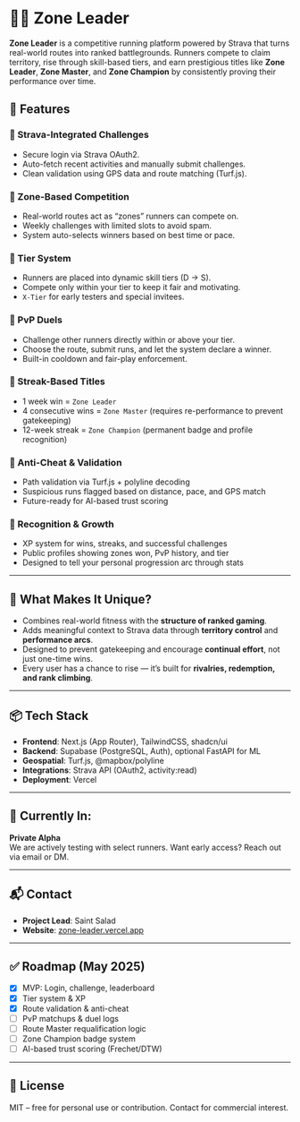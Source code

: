 # 🏃‍♂️ Zone Leader

**Zone Leader** is a competitive running platform powered by Strava that turns real-world routes into ranked battlegrounds. Runners compete to claim territory, rise through skill-based tiers, and earn prestigious titles like **Zone Leader**, **Zone Master**, and **Zone Champion** by consistently proving their performance over time.

## 🚀 Features

### 🔹 Strava-Integrated Challenges

- Secure login via Strava OAuth2.
- Auto-fetch recent activities and manually submit challenges.
- Clean validation using GPS data and route matching (Turf.js).

### 🔹 Zone-Based Competition

- Real-world routes act as “zones” runners can compete on.
- Weekly challenges with limited slots to avoid spam.
- System auto-selects winners based on best time or pace.

### 🔹 Tier System

- Runners are placed into dynamic skill tiers (D → S).
- Compete only within your tier to keep it fair and motivating.
- `X-Tier` for early testers and special invitees.

### 🔹 PvP Duels

- Challenge other runners directly within or above your tier.
- Choose the route, submit runs, and let the system declare a winner.
- Built-in cooldown and fair-play enforcement.

### 🔹 Streak-Based Titles

- 1 week win = `Zone Leader`
- 4 consecutive wins = `Zone Master` (requires re-performance to prevent gatekeeping)
- 12-week streak = `Zone Champion` (permanent badge and profile recognition)

### 🔹 Anti-Cheat & Validation

- Path validation via Turf.js + polyline decoding
- Suspicious runs flagged based on distance, pace, and GPS match
- Future-ready for AI-based trust scoring

### 🔹 Recognition & Growth

- XP system for wins, streaks, and successful challenges
- Public profiles showing zones won, PvP history, and tier
- Designed to tell your personal progression arc through stats

---

## 🧠 What Makes It Unique?

- Combines real-world fitness with the **structure of ranked gaming**.
- Adds meaningful context to Strava data through **territory control** and **performance arcs**.
- Designed to prevent gatekeeping and encourage **continual effort**, not just one-time wins.
- Every user has a chance to rise — it’s built for **rivalries, redemption, and rank climbing**.

---

## 📦 Tech Stack

- **Frontend**: Next.js (App Router), TailwindCSS, shadcn/ui
- **Backend**: Supabase (PostgreSQL, Auth), optional FastAPI for ML
- **Geospatial**: Turf.js, @mapbox/polyline
- **Integrations**: Strava API (OAuth2, activity:read)
- **Deployment**: Vercel

---

## 🧪 Currently In:

**Private Alpha**  
We are actively testing with select runners. Want early access? Reach out via email or DM.

---

## 📬 Contact

- **Project Lead**: Saint Salad
- **Website**: [zone-leader.vercel.app](https://zone-leader.vercel.app)

---

## ✅ Roadmap (May 2025)

- [x] MVP: Login, challenge, leaderboard
- [x] Tier system & XP
- [x] Route validation & anti-cheat
- [ ] PvP matchups & duel logs
- [ ] Route Master requalification logic
- [ ] Zone Champion badge system
- [ ] AI-based trust scoring (Frechet/DTW)

---

## 📄 License

MIT – free for personal use or contribution. Contact for commercial interest.
